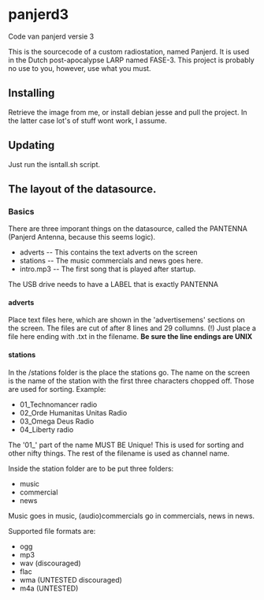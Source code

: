 # panjerd3
Code van panjerd versie 3

This is the sourcecode of a custom radiostation, named Panjerd.
It is used in the Dutch post-apocalypse LARP named FASE-3. This project is 
probably no use to you, however, use what you must.

## Installing
Retrieve the image from me, or install debian jesse and pull the project. In the
latter case lot's of stuff wont work, I assume. 

## Updating
Just run the isntall.sh script.

## The layout of the datasource.
### Basics
There are three imporant things on the datasource, called the PANTENNA (Panjerd 
Antenna, because this seems logic).
- adverts   -- This contains the text adverts on the screen
- stations  -- The music commercials and news goes here.
- intro.mp3 -- The first song that is played after startup.

The USB drive needs to have a LABEL that is exactly PANTENNA

#### adverts
Place text files here, which are shown in the 'advertisemens' sections on the 
screen. The files are cut of after 8 lines and 29 collumns. (!)
Just place a file here ending with .txt in the filename.
**Be sure the line endings are UNIX**

#### stations
In the /stations folder is the place the stations go. The name on the screen is 
the name of the station with the first three characters chopped off. Those are 
used for sorting. Example:
- 01_Technomancer radio
- 02_Orde Humanitas Unitas Radio
- 03_Omega Deus Radio
- 04_Liberty radio

The '01_' part of the name MUST BE Unique! This is used for sorting and other
nifty things. The rest of the filename is used as channel name.

Inside the station folder are to be put three folders:
- music
- commercial
- news

Music goes in music, (audio)commercials go in commercials, news in news.

Supported file formats are:
- ogg
- mp3
- wav  (discouraged)
- flac
- wma  (UNTESTED discouraged)
- m4a  (UNTESTED)






